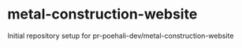 # metal-construction-website

Initial repository setup for pr-poehali-dev/metal-construction-website